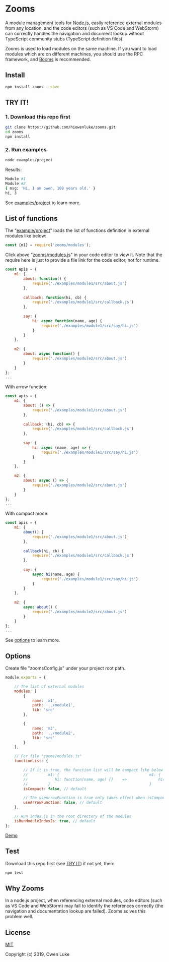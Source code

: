 
# Zooms

A module management tools for [Node.js](https://nodejs.org), easily reference external modules from any location, and the code editors (such as VS Code and WebStorm) can correctly handles the navigation and document lookup without TypeScript community stubs (TypeScript definition files).

Zooms is used to load modules on the same machine. If you want to load modules which are on different machines, you should use the RPC framework, and [Booms](https://github.com/hiowenluke/booms) is recommended. 

## Install

```sh
npm install zooms --save
```

## TRY IT!

### 1. Download this repo first

```sh
git clone https://github.com/hiowenluke/zooms.git
cd zooms
npm install
```

### 2. Run examples

```sh
node examples/project
```

Results:

```sh
Module #1
Module #2
{ msg: 'Hi, I am owen, 100 years old.' }
hi, 3
```

See [examples/project](./examples/project) to learn more.

## List of functions

The "[example/project](./examples/project)" loads the list of functions definition in external modules like below:

```js
const {m1} = require('zooms/modules');
```

Click above "[zooms/modules.js](./modules.js)" in your code editor to view it. Note that the require here is just to provide a file link for the code editor, not for runtime.

```js
const apis = {
    m1: {
        about: function() {
            require('./examples/module1/src/about.js')
        },
        
        callback: function(hi, cb) {
            require('./examples/module1/src/callback.js')
        },
        
        say: {
            hi: async function(name, age) {
                require('./examples/module1/src/say/hi.js')
            }
        }
    },
    
    m2: {
        about: async function() {
            require('./examples/module2/src/about.js')
        }
    }
};
...
```

With arrow function:

```js
const apis = {
    m1: {
        about: () => {
            require('./examples/module1/src/about.js')
        },
        
        callback: (hi, cb) => {
            require('./examples/module1/src/callback.js')
        },
        
        say: {
            hi: async (name, age) => {
                require('./examples/module1/src/say/hi.js')
            }
        }
    },
    
    m2: {
        about: async () => {
            require('./examples/module2/src/about.js')
        }
    }
};
...
```

With compact mode:

```js
const apis = {
    m1: {
        about() {
            require('./examples/module1/src/about.js')
        },
        
        callback(hi, cb) {
            require('./examples/module1/src/callback.js')
        },
        
        say: {
            async hi(name, age) {
                require('./examples/module1/src/say/hi.js')
            }
        }
    },
    
    m2: {
        async about() {
            require('./examples/module2/src/about.js')
        }
    }
};
...
```

See [options](#Options) to learn more.

## Options

Create file "zoomsConfig.js" under your project root path. 

```js
module.exports = {

    // The list of external modules
    modules: [
        {
            name: 'm1',
            path: '../module1',
            lib: 'src'
        },

        {
            name: 'm2',
            path: '../module2',
            lib: 'src'
        }
    ],

    // For file "zooms/modules.js"
    functionList: {

        // If it is true, the function list will be compact like below right.
        //         m1: {                                        m1: {
        //            hi: function(name, age) {}    =>              hi(name, age) {}
        //         }                                            }
        isCompact: false, // default

        // The useArrowFunction is true only takes effect when isCompact is false
        useArrowFunction: false, // default
    },

    // Run index.js in the root directory of the modules
    isRunModuleIndexJs: true, // default
};
```

[Demo](./examples/project/zoomsConfig.js)

## Test

Download this repo first (see [TRY IT](#try-it)) if not yet, then:

```sh
npm test
```

## Why Zooms

In a node.js project, when referencing external modules, code editors (such as VS Code and WebStorm) may fail to identify the references correctly (the navigation and documentation lookup are failed). Zooms solves this problem well.

## License

[MIT](LICENSE)

Copyright (c) 2019, Owen Luke
